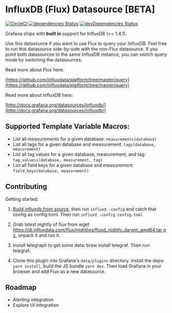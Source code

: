 # InfluxDB (Flux) Datasource [BETA]

[![CircleCI](https://circleci.com/gh/grafana/influxdb-flux-datasource/tree/master.svg?style=svg)](https://circleci.com/gh/grafana/influxdb-flux-datasource/tree/master)
[![dependencies Status](https://david-dm.org/grafana/influxdb-flux-datasource/status.svg)](https://david-dm.org/grafana/influxdb-flux-datasource)
[![devDependencies Status](https://david-dm.org/grafana/influxdb-flux-datasource/dev-status.svg)](https://david-dm.org/grafana/influxdb-flux-datasource?type=dev)

Grafana ships with **built in** support for InfluxDB (>= 1.4.1).

Use this datasource if you want to use Flux to query your InfluxDB.
Feel free to run this datasource side-by-side with the non-Flux datasource.
If you point both datasources to the same InfluxDB instance, you can switch query mode by switching the datasources.

Read more about Flux here:

[https://github.com/influxdata/platform/tree/master/query](https://github.com/influxdata/platform/tree/master/query)

Read more about InfluxDB here:

[http://docs.grafana.org/datasources/influxdb/](http://docs.grafana.org/datasources/influxdb/)

## Supported Template Variable Macros:

* List all measurements for a given database: `measurements(database)`
* List all tags for a given database and measurement: `tags(database, measurement)`
* List all tag values for a given database, measurement, and tag: `tag_valuess(database, measurement, tag)`
* List all field keys for a given database and measurement: `field_keys(database, measurement)`

## Contributing

Getting started:

1. [Build influxdb from source](https://github.com/influxdata/influxdb/blob/master/CONTRIBUTING.md#build-and-test), then run `influxd -config` and catch that config as config.toml. Then run `influxd -config config.toml`

2. Grab latest nightly of flux from wget https://dl.influxdata.com/flux/nightlies/fluxd_nightly_darwin_amd64.tar.gz, unpack it and run it.

3. Install telegraph to get some data: brew install telegraf. Then run telegraf.

4. Clone this plugin into Grafana's `data/plugins` directory. Install the deps: `yarn install`, build the JS bundle `yarn dev`. Then load Grafana in your browser and add Flux as a new datasource.

## Roadmap

* Alerting integration
* Explore UI integration
